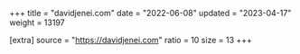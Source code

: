+++
title = "davidjenei.com"
date = "2022-06-08"
updated = "2023-04-17"
weight = 13197

[extra]
source = "https://davidjenei.com"
ratio = 10
size = 13
+++
